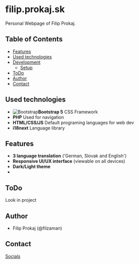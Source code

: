 # filip.prokaj.sk

Personal Webpage of Filip Prokaj.

## Table of Contents

- [Features](#Features)
- [Used technologies](#Used-technologies)
- [Development](#development)
  - [Setup](#setup)
- [ToDo](#todo)
- [Author](#Autho)
- [Contact](#Contact)

## Used technologies

- ![Bootstrap](https://img.icons8.com/?size=100&id=EzPCiQUqWWEa&format=png&color=000000)**Bootstrap 5** CSS Framework
- **PHP** Used for navigation
- **HTML/CSS/JS** Default programing languages for web dev
- **i18next** Language library

## Features

- **3 language translation** ('German, Slovak and English')
- **Responsive UI/UX interface** (viewable on all devices)
- **Dark/Light theme**
- 
## ToDo

Look in project

## Author
 
- Filip Prokaj (@filzaman)

## Contact

[Socials](https://filip.prokaj.sk/socials)
